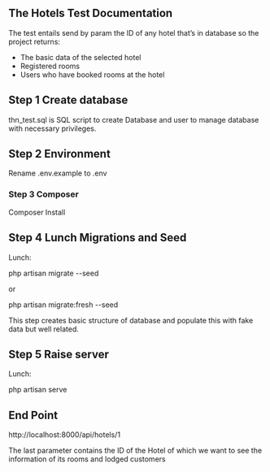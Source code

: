 
## The Hotels Test Documentation

The test entails send by param the ID of any hotel that’s in database so the project returns:

- The basic data of the selected hotel
- Registered rooms
- Users who have booked rooms at the hotel

## Step 1 Create database

thn_test.sql is SQL script to create Database and user to manage database with necessary privileges. 

## Step 2 Environment

Rename .env.example to .env

### Step 3 Composer

Composer Install 

## Step 4 Lunch Migrations and Seed

Lunch:

php artisan migrate --seed

or 

php artisan migrate:fresh --seed

This step creates basic structure of database and populate this with fake data but well related.


## Step 5 Raise server

Lunch:

php artisan serve


## End Point

http://localhost:8000/api/hotels/1

The last parameter contains the ID of the Hotel of which we want to see the information of its rooms and lodged customers
